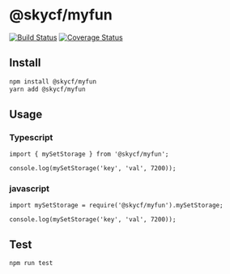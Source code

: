 # @skycf/myfun

[![Build Status](https://travis-ci.org/youthcity/ts-hi.svg?branch=master)](https://travis-ci.org/@skycf/myfun)
[![Coverage Status](https://coveralls.io/repos/github/youthcity/ts-hi/badge.svg)](https://coveralls.io/github/@skycf/myfun)

## Install

```sh
npm install @skycf/myfun
yarn add @skycf/myfun
```

## Usage

### Typescript
```
import { mySetStorage } from '@skycf/myfun';

console.log(mySetStorage('key', 'val', 7200));
```

### javascript

```
import mySetStorage = require('@skycf/myfun').mySetStorage;

console.log(mySetStorage('key', 'val', 7200));
```

## Test

```sh
npm run test
```
